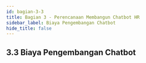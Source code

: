 ```yaml
---
id: bagian-3-3
title: Bagian 3 - Perencanaan Membangun Chatbot HR
sidebar_label: Biaya Pengembangan Chatbot
hide_title: false
---
```

## 3.3 Biaya Pengembangan Chatbot
